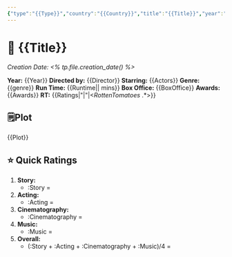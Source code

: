 ```yaml
---
{"type":"{{Type}}","country":"{{Country}}","title":"{{Title}}","year":"{{Year}}","director":"{{Director}}","actors":["{{Actors}}"],"genre":["{{Genre}}"],"length":"{{Runtime}}","seen with":null,"year watched":null,"rating":null,"location":null,"trailer_embed":"{{YoutubeEmbed}}","poster":"{{Poster}}","Box_office":"{{BoxOffice}}","RT":"{{Ratings|\"|\"|<$Rotten Tomatoes\\: .*$>}}","publish":true,"seen":true,"Creation Date":"<% tp.file.creation_date() %>","PassFrontmatter":true}
---
```



# 🎥 **{{Title}}** 
*Creation Date: <% tp.file.creation_date() %>*

**Year:** {{Year}}
**Directed by:** {{Director}}
**Starring:**  {{Actors}}
**Genre:** {{genre}}
**Run Time:** {{Runtime|| mins}}
**Box Office:** {{BoxOffice}}
**Awards:** {{Awards}}
**RT:** {{Ratings|"|"|<$Rotten Tomatoes\: .*$>}}

## 🗒️Plot

{{Plot}}

## ⭐ Quick Ratings

1. **Story:** 
	- :Story = 
2. **Acting:** 
	- :Acting = 
3. **Cinematography:** 
	- :Cinematography = 
4. **Music:** 
	- :Music = 
5. **Overall:** 
	- (:Story + :Acting + :Cinematography + :Music)/4 = 

